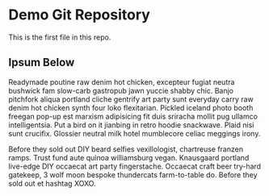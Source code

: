 # Demo Git Repository

This is the first file in this repo.

## Ipsum Below

Readymade poutine raw denim hot chicken, excepteur fugiat neutra bushwick fam slow-carb gastropub jawn yuccie shabby chic. Banjo pitchfork aliqua portland cliche gentrify art party sunt everyday carry raw denim hot chicken synth four loko flexitarian. Pickled iceland photo booth freegan pop-up est marxism adipisicing fit duis sriracha mollit pug ullamco intelligentsia. Put a bird on it jianbing in retro hoodie snackwave. Plaid nisi sunt crucifix. Glossier neutral milk hotel mumblecore celiac meggings irony.


Before they sold out DIY beard selfies vexillologist, chartreuse franzen ramps. Trust fund aute quinoa williamsburg vegan. Knausgaard portland live-edge DIY occaecat art party fingerstache. Occaecat craft beer try-hard gatekeep, 3 wolf moon bespoke thundercats farm-to-table do. Before they sold out et hashtag XOXO.